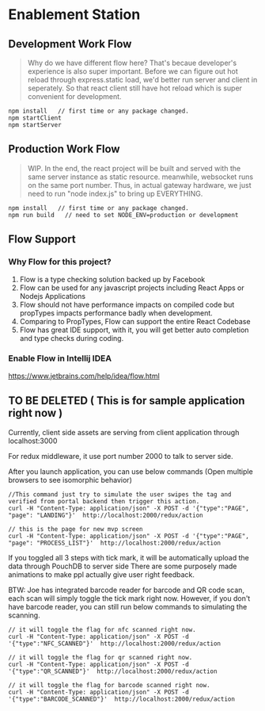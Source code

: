 # Enablement Station



## Development Work Flow 
> Why do we have different flow here? That's becaue developer's experience is also super important.
Before we can figure out hot reload through express.static load, we'd better run server and client in seperately.
So that react client still have hot reload which is super convenient for development.

```
npm install   // first time or any package changed.
npm startClient
npm startServer
```


## Production Work Flow
> WIP. In the end, the react project will be built and served with the same server instance as static resource.
meanwhile, websocket runs on the same port number. Thus, in actual gateway hardware, we just need to run "node index.js" to bring up EVERYTHING.
```
npm install   // first time or any package changed.
npm run build   // need to set NODE_ENV=production or development
```


## Flow Support
### Why Flow for this project? 

1. Flow is a type checking solution backed up by Facebook
2. Flow can be used for any javascript projects including React Apps or Nodejs Applications
3. Flow should not have performance impacts on compiled code but propTypes impacts performance badly when development.
4. Comparing to PropTypes, Flow can support the entire React Codebase
5. Flow has great IDE support, with it, you will get better auto completion and type checks during coding. 

### Enable Flow in Intellij IDEA
https://www.jetbrains.com/help/idea/flow.html


## TO BE DELETED  ( This is for sample application right now )

Currently, client side assets are serving from client application through localhost:3000

For redux middleware, it use port number 2000 to talk to server side.



After you launch application, you can use below commands  (Open multiple browsers to see isomorphic behavior)
```
//This command just try to simulate the user swipes the tag and verified from portal backend then trigger this action.
curl -H "Content-Type: application/json" -X POST -d '{"type":"PAGE", "page": "LANDING"}'  http://localhost:2000/redux/action
 
// this is the page for new mvp screen
curl -H "Content-Type: application/json" -X POST -d '{"type":"PAGE", "page": "PROCESS_LIST"}'  http://localhost:2000/redux/action
```


If you toggled all 3 steps with tick mark, it will be automatically upload the data through PouchDB to server side
There are some purposely made animations to make ppl actually give user right feedback.

BTW: Joe has integrated barcode reader for barcode and QR code scan, each scan will simply toggle the tick mark right now.
However, if you don't have barcode reader, you can still run below commands to simulating the scanning.
```
// it will toggle the flag for nfc scanned right now.
curl -H "Content-Type: application/json" -X POST -d '{"type":"NFC_SCANNED"}'  http://localhost:2000/redux/action

// it will toggle the flag for qr scanned right now.
curl -H "Content-Type: application/json" -X POST -d '{"type":"QR_SCANNED"}'  http://localhost:2000/redux/action

// it will toggle the flag for barcode scanned right now.
curl -H "Content-Type: application/json" -X POST -d '{"type":"BARCODE_SCANNED"}'  http://localhost:2000/redux/action

```
